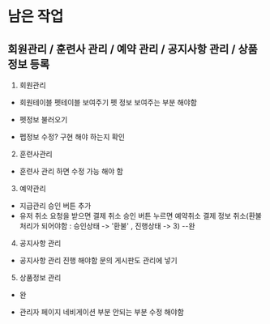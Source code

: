 # 남은 작업

## 회원관리 / 훈련사 관리 / 예약 관리 / 공지사항 관리 / 상품정보 등록

1. 회원관리
- 회원테이블 펫테이블 보여주기 펫 정보 보여주는 부분 해야함

- 펫정보 불러오기
- 펩정보 수정? 구현 해야 하는지 확인

2. 훈련사관리
- 훈련사 관리 하면 수정 가능 해야 함

3. 예약관리
- 지급관리 승인 버튼 추가
- 유저 취소 요청을 받으면 결제 취소 승인 버튼 누르면 예약취소 결제 정보 취소(환불처리가 되어야함 : 승인상태 -> '환불' , 진행상태 -> 3) --완

4. 공지사항 관리
- 공지사항 관리 진행 해야함 문의 게시판도 관리에 넣기

5. 상품정보 관리
- 완


- 관리자 페이지 네비게이션 부분 안되는 부분 수정 해야함